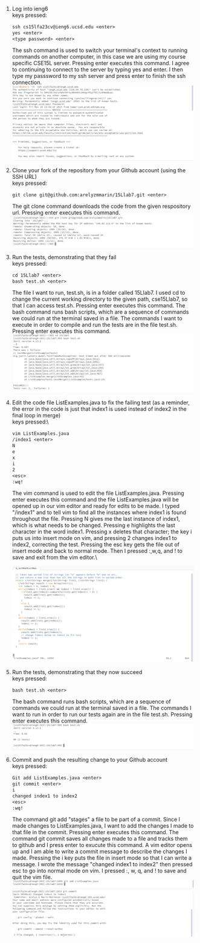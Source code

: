 1. Log into ieng6\
   keys pressed:
   ```
   ssh cs15lfa23cv@ieng6.ucsd.edu <enter>
   yes <enter>
   <type password> <enter>
   ```
   The ssh command is used to switch your terminal's context to running commands on another computer, in this case we are using my course specific CSE15L server. Pressing enter executes this command. I agree to continuing to connect to the server by typing yes and enter. I then type my passsword to my ssh server and press enter to finish the ssh connection.\
   ![Image](step1.png)
2. Clone your fork of the repository from your Github account (using the SSH URL)\
   keys pressed:
   ```
   git clone git@github.com:arelyzmmarin/15Llab7.git <enter>
   ```
   The git clone command downloads the code from the given respository url. Pressing enter executes this command.\
   ![Image](step2.png)
3. Run the tests, demonstrating that they fail\
   keys pressed:
   ```
   cd 15Llab7 <enter>
   bash test.sh <enter>
   ```
   The file I want to run, test.sh, is in a folder called 15Llab7. I used cd to change the current working directory to the given path, cse15Llab7, so that I can access test.sh. Pressing enter executes this command. The bash command runs bash scripts, which are a sequence of commands we could run at the terminal saved in a file. The commands I want to execute in order to compile and run the tests are in the file test.sh. Pressing enter executes this command.\
   ![Image](step3.png)
5. Edit the code file ListExamples.java to fix the failing test (as a reminder, the error in the code is just that index1 is used instead of index2 in the final loop in merge)\
   keys pressed:\
   ```
   vim ListExamples.java 
   /index1 <enter>
   N
   e
   x
   i
   2
   <esc>
   :wq!
   ```
   The vim command is used to edit the file ListExamples.java. Pressing enter executes this command and the file ListExamples.java will be opened up in our vim editor and ready for edits to be made. I typed "/index1" and <enter> to tell vim to find all the instances where index1 is found throughout the file. Pressing N gives me the last instance of index1, which is what needs to be changed. Pressing e highlights the last character in the word index1. Pressing x deletes that character; the key i puts us into insert mode on vim, and pressing 2 changes index1 to index2, correcting the test. Pressing the esc key gets the file out of insert mode and back to normal mode. Then I pressed :,w,q, and ! to save and exit from the vim editor.\
   
   ![Image](step4.png)
7. Run the tests, demonstrating that they now succeed\
   keys pressed:
   ```
   bash test.sh <enter>
   ```
   The bash command runs bash scripts, which are a sequence of commands we could run at the terminal saved in a file. The commands I want to run in order to run our tests again are in the file test.sh. Pressing enter executes this command.\
   ![Image](step5.png)
9. Commit and push the resulting change to your Github account\
   keys pressed:
   ```
   Git add ListExamples.java <enter>
   git commit <enter>
   i
   changed index1 to index2
   <esc>
   :wq!
   ```
   The command git add "stages" a file to be part of a commit. Since I made changes to ListExamples.java, I want to add the changes I made to that file in the commit. Pressing enter executes this command. The command git commit saves all changes made to a file and tracks them to github and I press enter to exucute this command. A vim editor opens up and I am able to write a commit message to describe the changes I made. Pressing the i key puts the file in insert mode so that I can write a message. I wrote the message "changed index1 to index2" then pressed esc to go into normal mode on vim. I pressed :, w, q, and ! to save and quit the vim file.
   ![Image](step6.png)
   ![Image](step7.png)
   
